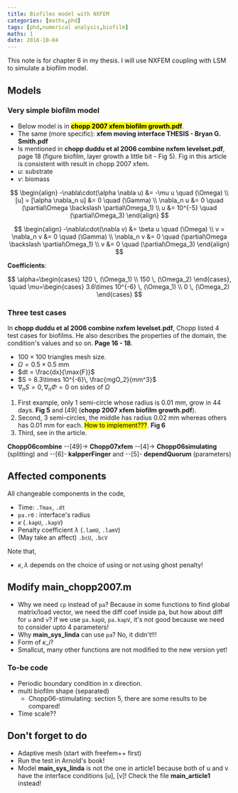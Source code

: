 ```yaml
---
title: Biofilms model with NXFEM
categories: [maths,phd]
tags: [phd,numerical analysis,biofilm]
maths: 1
date: 2018-10-04
---
```


This note is for chapter 6 in my thesis. I will use NXFEM coupling with LSM to simulate a biofilm model. 

## Models

### Very simple biofilm model

- Below model is in **<mark>chopp 2007 xfem biofilm growth.pdf</mark>**.
- The same (more specific): **xfem moving interface THESIS - Bryan G. Smith.pdf**
- Is mentioned in **chopp duddu et al 2006 combine nxfem levelset.pdf**, page 18 (figure biofilm, layer growth a little bit - Fig 5). Fig in this article is consistent with result in chopp 2007 xfem.
- $u$: substrate
- $v$: biomass

<div class="row d-flex" markdown="1">
<div class="col s12 l6" markdown="1">

$$
\begin{align}
-\nabla\cdot(\alpha \nabla u) &= -\mu u \quad (\Omega) \\
[u] = [\alpha \nabla_n u] &= 0 \quad (\Gamma) \\
\nabla_n u &= 0 \quad (\partial\Omega \backslash \partial\Omega_1) \\
u &= 10^{-5} \quad (\partial\Omega_3)
\end{align}
$$

</div>
<div class="col s12 l6" markdown="1">

$$
\begin{align}
-\nabla\cdot(\nabla v) &= \beta u \quad (\Omega) \\
v = \nabla_n v &= 0 \quad (\Gamma) \\
\nabla_n v &= 0 \quad (\partial\Omega \backslash \partial\Omega_1) \\
v &= 0 \quad (\partial\Omega_3)
\end{align}
$$

</div>
</div>

**Coefficients**:

$$
\alpha=\begin{cases} 120 \, (\Omega_1) \\ 150 \, (\Omega_2) \end{cases}, \quad
\mu=\begin{cases} 3.6\times 10^{-6} \, (\Omega_1) \\ 0 \, (\Omega_2) \end{cases}
$$

### Three test cases

In **chopp duddu et al 2006 combine nxfem levelset.pdf**, Chopp listed 4 test cases for biofilms. He also describes the properties of the domain, the condition's values and so on. **Page 16 - 18**.

- $100\times 100$ triangles mesh size.
- $\Omega = 0.5\times 0.5$ mm
- $dt = \frac{dx}{\max{F}}$
- $S = 8.3\times 10^{-6}\, \frac{mgO_2}{mm^3}$
- $\nabla_n S=0, \nabla_n \Phi = 0$ on sides of $\Omega$

1. First example, only 1 semi-circle whose radius is $0.01$ mm, grow in $44$ days. **Fig 5** and [49] (**chopp 2007 xfem biofilm growth.pdf**).
2. Second, 3 semi-circles, the middle has radius $0.02$ mm whereas others has $0.01$ mm for each. <mark>How to implement???</mark>. **Fig 6**
3. Third, see in the article.

**Chopp06combine** --[49]-> **Chopp07xfem** --[4]-> **Chopp06simulating** (splitting) and --[6]- **kalpperFinger** and --[5]- **dependQuorum** (parameters)


## Affected components

All changeable components in the code,

- Time: `.Tmax`, `.dt`
- `pa.r0` : interface's radius
- $\kappa$ (`.kapU`, `.kapV`)
- Penalty coefficient $\lambda$ (`.lamU`, `.lamV`)
- (May take an affect) `.bcU`, `.bcV`

Note that,

- $\kappa, \lambda$ depends on the choice of using or not using ghost penalty!


## Modify main_chopp2007.m

- Why we need `cp` instead of `pa`? Because in some functions to find global matrix/load vector, we need the diff coef inside pa, but how about diff for `u` and `v`? If we use `pa.kapU`, `pa.kapV`, it's not good because we need to consider upto 4 parameters!
- Why **main_sys_linda** can use `pa`? No, it didn't!!!
- Form of $\kappa\_i$?
- Smallcut, many other functions are not modified to the new version yet!

### To-be code

- Periodic boundary condition in x direction.
- multi biofilm shape (separated)
  - Chopp06-stimulating: section 5, there are some results to be compared!
- Time scale??


## Don't forget to do

- Adaptive mesh (start with freefem++ first)
- Run the test in Arnold's book!
- Model **main_sys_linda** is not the one in article1 because both of u and v have the interface conditions [u], [v]! Check the file **main_article1** instead!
